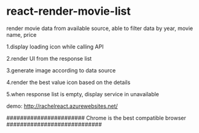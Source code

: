 # react-render-movie-list
render movie data from available source, able to filter data by year, movie name, price

1.display loading icon while calling API

2.render UI from the response list

3.generate image according to data source

4.render the best value icon based on the details

5.when response list is empty, display service in unavailable


demo: http://rachelreact.azurewebsites.net/

####################### Chrome is the best compatible browser ############################
